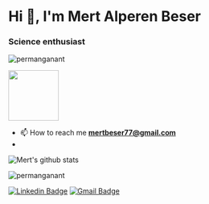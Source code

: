 <h1 align="left">Hi 👋, I'm Mert Alperen Beser</h1>
<h3 align="left">Science enthusiast</h3>
<p align="left"> <img src="https://komarev.com/ghpvc/?username=permanganant&label=Profile%20views&color=0e75b6&style=flat" alt="permanganant" /> </p>
<img src="https://c.tenor.com/a7AEXVIQdhQAAAAC/sir-patrick-stewart-patrick-stewart.gif" width="100px"></h2>

- 📫 How to reach me **mertbeser77@gmail.com**
- 
![Mert's github stats]("https://github-readme-stats.vercel.app/api/top-langs?username=permanganant&show_icons=true&locale=en&layout=compact")

<p>&nbsp;<img align="left" src="https://github-readme-stats.vercel.app/api?username=permanganant&show_icons=true&locale=en" alt="permanganant" /></p>

[![Linkedin Badge](https://img.shields.io/badge/-MertAlperenBeser-blue?style=flat-square&logo=Linkedin&logoColor=white&link=https://www.linkedin.com/in/mert-alperen-beser/)](https://www.linkedin.com/in/mert-alperen-beser/) 
[![Gmail Badge](https://img.shields.io/badge/-mertbeser77@gmail.com-c14438?style=flat-square&logo=Gmail&logoColor=white&link=mailto:mertbeser77@gmail.com)](mailto:mertbeser77@gmail.com)



